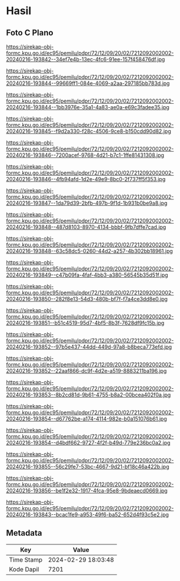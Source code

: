 # Hasil

## Foto C Plano

https://sirekap-obj-formc.kpu.go.id/ec95/pemilu/pdpr/72/12/09/20/02/7212092002002-20240216-193842--34ef7e4b-13ec-4fc6-91ee-157f458476df.jpg

https://sirekap-obj-formc.kpu.go.id/ec95/pemilu/pdpr/72/12/09/20/02/7212092002002-20240216-193844--99669ff1-084e-4069-a2aa-297185bb783d.jpg

https://sirekap-obj-formc.kpu.go.id/ec95/pemilu/pdpr/72/12/09/20/02/7212092002002-20240216-193844--1bb3976e-35a1-4a83-ae0a-e69c3fadee35.jpg

https://sirekap-obj-formc.kpu.go.id/ec95/pemilu/pdpr/72/12/09/20/02/7212092002002-20240216-193845--f9d2a330-f28c-4506-9ce8-b150cdd90d82.jpg

https://sirekap-obj-formc.kpu.go.id/ec95/pemilu/pdpr/72/12/09/20/02/7212092002002-20240216-193846--7200acef-9768-4d21-b7c1-1ffe81431308.jpg

https://sirekap-obj-formc.kpu.go.id/ec95/pemilu/pdpr/72/12/09/20/02/7212092002002-20240216-193846--4fb94afd-1d2e-49e9-8bc0-2f737ff5f353.jpg

https://sirekap-obj-formc.kpu.go.id/ec95/pemilu/pdpr/72/12/09/20/02/7212092002002-20240216-193847--1da79d39-2bfb-497b-9f1d-1b931b0be9a8.jpg

https://sirekap-obj-formc.kpu.go.id/ec95/pemilu/pdpr/72/12/09/20/02/7212092002002-20240216-193848--487d8103-8970-4134-bbbf-9fb7dffe7cad.jpg

https://sirekap-obj-formc.kpu.go.id/ec95/pemilu/pdpr/72/12/09/20/02/7212092002002-20240216-193848--63c58dc5-0260-44d2-a257-4b302bb18961.jpg

https://sirekap-obj-formc.kpu.go.id/ec95/pemilu/pdpr/72/12/09/20/02/7212092002002-20240216-193849--c47b09fa-4faf-4bb3-a380-56545b35d51f.jpg

https://sirekap-obj-formc.kpu.go.id/ec95/pemilu/pdpr/72/12/09/20/02/7212092002002-20240216-193850--282f8e13-54d3-480b-bf7f-f7a4ce3dd8e0.jpg

https://sirekap-obj-formc.kpu.go.id/ec95/pemilu/pdpr/72/12/09/20/02/7212092002002-20240216-193851--b51c4519-95d7-4bf5-8b3f-7628df9fc15b.jpg

https://sirekap-obj-formc.kpu.go.id/ec95/pemilu/pdpr/72/12/09/20/02/7212092002002-20240216-193852--97b5e437-44dd-449d-97a8-b8beca773efd.jpg

https://sirekap-obj-formc.kpu.go.id/ec95/pemilu/pdpr/72/12/09/20/02/7212092002002-20240216-193852--22aaf866-dc9f-4d2e-a519-8883211ba196.jpg

https://sirekap-obj-formc.kpu.go.id/ec95/pemilu/pdpr/72/12/09/20/02/7212092002002-20240216-193853--8b2cd81d-9b61-4755-b8a2-00bcea402f0a.jpg

https://sirekap-obj-formc.kpu.go.id/ec95/pemilu/pdpr/72/12/09/20/02/7212092002002-20240216-193854--d67762be-a174-4114-982e-b0a151076b61.jpg

https://sirekap-obj-formc.kpu.go.id/ec95/pemilu/pdpr/72/12/09/20/02/7212092002002-20240216-193854--d4bdf662-9727-4f2f-b49d-779e236bc0a2.jpg

https://sirekap-obj-formc.kpu.go.id/ec95/pemilu/pdpr/72/12/09/20/02/7212092002002-20240216-193855--56c29fe7-53bc-4667-9d21-bf18c46a422b.jpg

https://sirekap-obj-formc.kpu.go.id/ec95/pemilu/pdpr/72/12/09/20/02/7212092002002-20240216-193856--be1f2e32-1917-4fca-95e8-9bdeaecd0669.jpg

https://sirekap-obj-formc.kpu.go.id/ec95/pemilu/pdpr/72/12/09/20/02/7212092002002-20240216-193843--bcac1fe9-a953-49f6-ba52-652d4f93c5e2.jpg


## Metadata

| Key        | Value               |
| ---------- | ------------------- |
| Time Stamp | 2024-02-29 18:03:48 |
| Kode Dapil | 7201                |



